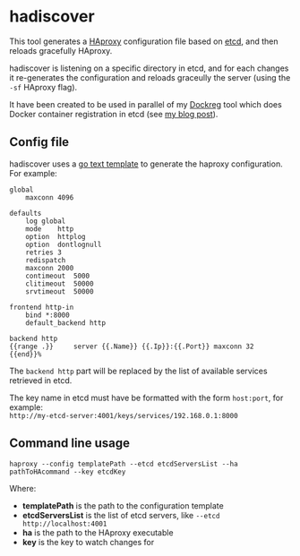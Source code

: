 # hadiscover

This tool generates a [HAproxy](www.haproxy.org) configuration file based on [etcd](https://coreos.com/using-coreos/etcd/), and then reloads gracefully HAproxy. 

hadiscover is listening on a specific directory in etcd, and for each changes it  re-generates the configuration and reloads graceully the server (using the `-sf` HAproxy flag).

It have been created to be used in parallel of my [Dockreg](https://github.com/adetante/dockreg) tool which does Docker container registration in etcd (see [my blog post](adetante.github.io/articles/service-discovery-with-docker-2)).

## Config file

hadiscover uses a [go text template](http://golang.org/pkg/text/template) to generate the haproxy configuration. For example:

```
global
    maxconn 4096

defaults
    log global
    mode    http
    option  httplog
    option  dontlognull
    retries 3
    redispatch
    maxconn 2000
    contimeout  5000
    clitimeout  50000
    srvtimeout  50000

frontend http-in
    bind *:8000
    default_backend http

backend http
{{range .}}     server {{.Name}} {{.Ip}}:{{.Port}} maxconn 32
{{end}}%
```

The `backend http` part will be replaced by the list of available services retrieved in etcd.

The key name in etcd must have be formatted with the form `host:port`, for example:  
`http://my-etcd-server:4001/keys/services/192.168.0.1:8000`


## Command line usage

```
haproxy --config templatePath --etcd etcdServersList --ha pathToHAcommand --key etcdKey
```

Where:

* **templatePath** is the path to the configuration template
* **etcdServersList** is the list of etcd servers, like `--etcd http://localhost:4001`
* **ha** is the path to the HAproxy executable
* **key** is the key to watch changes for